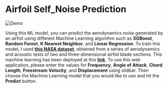# Airfoil Self_Noise Prediction

![Demo](https://user-images.githubusercontent.com/53497388/116295212-d65f3a80-a766-11eb-9591-741fa12b6846.gif)

Using this ML model, you can predict the aerodynamics noise generated by an airfoil using different Machine Learning algorithm such as **XGBoost**, **Random Forest**, **K Nearest Neighbor**, and **Linear Regression**. To train this model, I used [**this NASA dataset**](https://archive.ics.uci.edu/ml/datasets/airfoil+self-noise), obtained from a series of aerodynamics and acoustic tests of two and three-dimensional airfoil blade sections. This machine learning has been deployed at this [**link**](https://share.streamlit.io/masoud-ghasemian/airfoil_self_noise/airfoil-app.py). To use this web application, please enter the values for **Frequency**, **Angle of Attack**, **Chord Length**,  **Freestream Velocity**, and **Displacement** using slidbar. Then choose the Machine Learning model that you would like to use and hit the **Predict** button.

 
